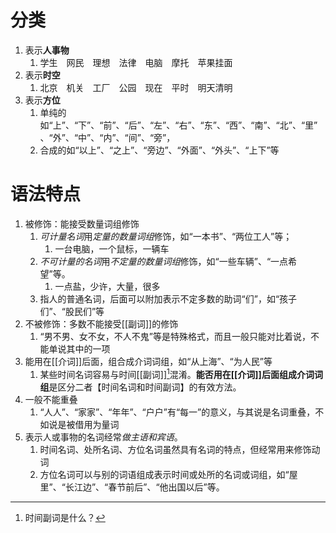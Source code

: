 # 分类
1. 表示**人事物** 
	1. 学生　网民　理想　法律　电脑　摩托　苹果挂面
2. 表示**时空** 
	1. 北京　机关　工厂　公园　现在　平时　明天清明
3. 表示**方位** 
	1. 单纯的如“上”、“下”、“前”、“后”、“左”、“右”、“东”、“西”、“南”、“北”、“里”、“外”、“中”、“内”、“间”、“旁”，
	2. 合成的如“以上”、“之上”、“旁边”、“外面”、“外头”、“上下”等

# 语法特点
1. 被修饰：能接受数量词组修饰
	1. *可计量名词*用*定量的数量词组*修饰，如“一本书”、“两位工人”等；
		1. 一台电脑，一个鼠标，一辆车
	2. *不可计量的名词*用*不定量的数量词组*修饰，如“一些车辆”、“一点希望”等。
		1. 一点盐，少许，大量，很多
	3. 指人的普通名词，后面可以附加表示不定多数的助词“们”，如“孩子们”、“股民们”等
2. 不被修饰：多数不能接受[[副词]]的修饰
	1. “男不男、女不女，不人不鬼”等是特殊格式，而且一般只能对比着说，不能单说其中的一项
3. 能用在[[介词]]后面，组合成介词词组，如“从上海”、“为人民”等
	1. 某些时间名词容易与时间[[副词]][^1]混淆。**能否用在[[介词]]后面组成介词词组**是区分二者【时间名词和时间副词】的有效方法。
4. 一般不能重叠
	1. “人人”、“家家”、“年年”、“户户”有“每一”的意义，与其说是名词重叠，不如说是被借用为量词
5. 表示人或事物的名词经常*做主语和宾语*。
	1. 时间名词、处所名词、方位名词虽然具有名词的特点，但经常用来修饰动词
	2. 方位名词可以与别的词语组成表示时间或处所的名词或词组，如“屋里”、“长江边”、“春节前后”、“他出国以后”等。

[^1]: 时间副词是什么？
